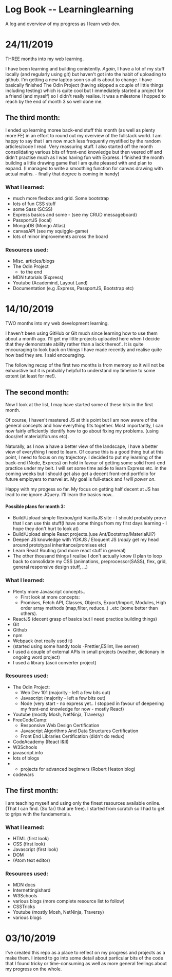 # Log Book  -- Learninglearning
A log and overview of my progress as I learn web dev.

# 24/11/2019
THREE months into my web learning.

I have been learning and building conistently. *Again*, I have a lot of my stuff locally (and regularly using git) but haven't got into the habit of uploading to github. I'm getting a new laptop soon so all is about to change. I have basically finished The Odin Project (having skipped a couple of little things including testing) which is quite cool but I immediately started a project for a friend (and myself) so I didn't really realise. It was a milestone I hopped to reach by the end of month 3 so well done me.

## The third month:

I ended up learning moree back-end stuff this month (as well as plenty more FE) in an effort to round out my overview of the fullstack world. I am happy to say that I am now much less frequently mystified by the random articles/code  I read. Very reassuring stuff. I  also started off the month consolidating various bits of front-end knowledge but then veered off and didn't practise much as I was having fun with Express. I finished the month building a little drawing game that I am quite pleased with and plan to expand. (I managed to write a smoothing function for canvas drawing with actual maths. - finally that degree is coming in handy)

### What I learned:

- much more flexbox and grid. Some bootstrap
- lots of fun CSS stuff
- some Sass (SCSS)
- Express basics and some - (see my CRUD messageboard)
- PassportJS (local)
- MongoDB (Mongo Atlas)
- canvasAPI (see my squiggle-game)
- lots of minor improvements across the board


### Resources used:

- Misc. articles/blogs
- The Odin Project
  - to the end
- MDN tutorials (Express)
- Youtube (Academind, Layout Land)
- Documentation (e.g .Express, PassportJS, Bootstrap etc)


# 14/10/2019
TWO months into my web development learning. 

I haven't been using GitHub or Git much since learning how to use them about a month ago. I'll get my little projects uploaded here when I decide that they demonstrate ability rather than a lack thereof.. It is quite encouraging to look back on things I have made recently and realise quite how bad they are. I said encouraging.

The following recap of the first two months is from memory so it will not be exhaustive but it is probably helpful to understand my timeline to some extent (at least for me!).


## The second month:
Now I look at the list, I may have started some of these bits in the first month.

Of course, I haven't mastered JS at this point but I am now aware of the general concepts and how everything fits together. Most importantly, I can now fairly efficiently identify how to go about fixing my problems. (using docs/ref material/forums etc).

Naturally, as I now a have a better view of the landscape, I have a better view of everything I need to learn. Of course this is a good thing but at this point, I need to focus on my trajectory. I decided to put my learning of the back-end (Node, Express) on hold in favour of getting some solid front-end practice under my belt. I will set some time aside to learn Express etc. in the coming weeks but I should get also get a decent front-end portfolio for future employers to marvel at. My goal is full-stack and *I will power on*.

Happy with my progess so far. My focus on getting half decent at JS has lead to me ignore JQuery. I'll learn the basics now..

#### Possible plans for month 3: 
- Build/Upload simple flexbox/grid VanillaJS site - I should probably prove that I can use this stuff(I have some things from my first days learning - I hope they don't hurt to look at)
- Build/Upload simple React projects.(use Ant/Bootstrap/MaterialUI?)
- Deepen JS knowledge with YDKJS / Eloquent JS (*really* get my head around prototypal inheritance/promises etc)
- Learn React Routing (and more react stuff in general)
- The other thousand things I realise I don't actually know (I plan to loop back to consolidate my CSS (animations, preprocessor(SASS), flex, grid, general responsive design stuff, ...)


### What I learned:
- Plenty more Javascript concepts..
  - First look at more concepts:
   - Promises, Fetch API, Classes, Objects, Export/Import, Modules, High order array methods (map,filter, reduce..)
..etc (some better than others).
- ReactJS (decent grasp of basics but I need practice building things)
- Git 
- Github
- npm
- Webpack (not really used it)
- (started using some handy tools -Prettier,ESlint, live server)
- I used a couple of external APIs in small projects (weather, dictionary in ongoing word project)
- I used a library (ascii converter project)

### Resources used:
- The Odin Project:
  - Web Dev 101 (majority - left a few bits out)
  - Javascript (majority - left a few bits out)
  - Node (very start - no express yet.. I stopped in favour of deepening my front-end knowledge for now - mostly React)
- Youtube (mostly Mosh, NetNinja, Traversy)
- FreeCodeCamp:
  - Responsive Web Design Certification 
  - Javascript Algorithms And Data Structures Certification
  - Front End Libraries Certification (didn't do redux)
- CodeAcademy (React I&II)
- W3Schools
- javascript.info
- lots of blogs 
- - projects for advanced beginners (Robert Heaton blog)
- codewars

## The first month:
I am teaching myself and using only the finest resources available online. (That I can find. (So far) that are free). 
I started from scratch so I had to get to grips with the fundamentals. 

### What I learned:

- HTML (first look)
- CSS (first look)
- Javascript (first look)
- DOM
- (Atom text editor)

### Resources used:
- MDN docs
- Internettingishard
- W3Schools
- various blogs (more complete resource list to follow)
- CSSTricks
- Youtube (mostly Mosh, NetNinja, Traversy)
- various blogs





# 03/10/2019
I've created this repo as a place to reflect on my progress and projects as a make them. I intend to go into some detail about particular bits of the code that I found tricky or time-consuming as well as more general feelings about my progress on the whole.

